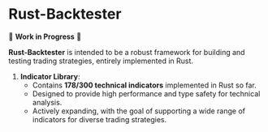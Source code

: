 # Rust-Backtester

🚧 **Work in Progress** 🚧

**Rust-Backtester** is intended to be a robust framework for building and testing trading strategies, entirely implemented in Rust. 

1. **Indicator Library**:  
   - Contains **178/300 technical indicators** implemented in Rust so far.  
   - Designed to provide high performance and type safety for technical analysis.  
   - Actively expanding, with the goal of supporting a wide range of indicators for diverse trading strategies.